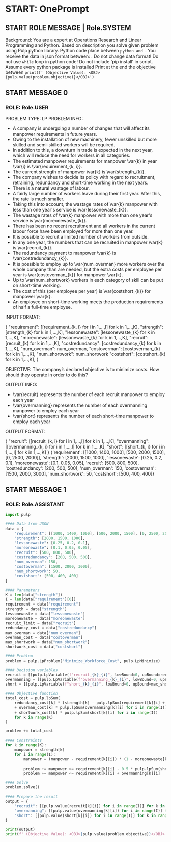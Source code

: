 # START: OnePrompt 
## START ROLE MESSAGE | Role.SYSTEM 
Background: You are a expert at Operations Research and Linear Programming and Python. Based on description you solve given problem using Pulp python library. Python code place between ```python and ```. You receive the data in json format between: <DATA></DATA>. Do not change data format! Do not use `while` loop in python code! Do not include 'pip install' in script. Assume every python package is installed Print at the end the objective between <OBJ></OBJ> `print(f' (Objective Value): <OBJ>{pulp.value(problem.objective)}</OBJ>')`  
## START MESSAGE 0 
### ROLE: Role.USER
<DESCRIPTION>
PROBLEM TYPE: LP
PROBLEM INFO:

- A company is undergoing a number of changes that will affect its manpower requirements in future years. 
- Owing to the installation of new machinery, fewer unskilled but more skilled and semi-skilled workers will be required. 
- In addition to this, a downturn in trade is expected in the next year, which will reduce the need for workers in all categories.
- The estimated manpower requirements for manpower \var{k} in year \var{i} is \var{requirement_{k, i}}.
- The current strength of manpower \var{k} is \var{strength_{k}}.
- The company wishes to decide its policy with regard to recruitment, retraining, redundancy and short-time working in the next years.
- There is a natural wastage of labour. 
- A fairly large number of workers leave during their first year. After this, the rate is much smaller. 
- Taking this into account, the wastage rates of \var{k} manpower with less than one year's service is \var{lessonewaste_{k}}.
- The wastage rates of \var{k} manpower with more than one year's service is \var{moreonewaste_{k}}.
- There has been no recent recruitment and all workers in the current labour force have been employed for more than one year.
- It is possible to recruit a limited number of workers from outside. 
- In any one year, the numbers that can be recruited in manpower \var{k} is \var{recruit_{k}}.
- The redundancy payment to manpower \var{k} is \var{costredundancy_{k}}.
- It is possible to employ up to \var{num_overman} more workers over the whole company than are needed, but the extra costs per employee per year is \var{costoverman_{k}} for manpower \var{k}.
- Up to \var{num_shortwork} workers in each category of skill can be put on short-time working. 
- The cost of this (per employee per year) is \var{costshort_{k}} for manpower \var{k}.
- An employee on short-time working meets the production requirements of half a full-time employee.


INPUT FORMAT:

{
    "requirement": [[requirement_{k, i} for i in 1,...,I] for k in 1,...,K],
    "strength": [strength_{k} for k in 1,...,K],
    "lessonewaste": [lessonewaste_{k} for k in 1,...,K],
    "moreonewaste": [lessonewaste_{k} for k in 1,...,K],
    "recruit": [recruit_{k} for k in 1,...,K],
    "costredundancy": [costredundancy_{k} for k in 1,...,K],
    "num_overman": num_overman,
    "costoverman": [costoverman_{k} for k in 1,...,K],
    "num_shortwork": num_shortwork
    "costshort": [costshort_{k} for k in 1,...,K],
}


OBJECTIVE: The company’s declared objective is to minimize costs. How should they operate in order to do this?

OUTPUT INFO:

- \var{recruit} represents the number of each recruit manpower to employ each year
- \var{overmanning} represents the number of each overmanning manpower to employ each year
- \var{short} represents the number of each short-time manpower to employ each year

OUTPUT FORMAT:

{
    "recruit": [[recruit_{k, i} for i in 1,...,I] for k in 1,...,K],
    "overmanning": [[overmanning_{k, i} for i in 1,...,I] for k in 1,...,K],
    "short": [[short_{k, i} for i in 1,...,I] for k in 1,...,K]
}
</DESCRIPTION>
<DATA>
{'requirement': [[1000, 1400, 1000], [500, 2000, 1500], [0, 2500, 2000]], 'strength': [2000, 1500, 1000], 'lessonewaste': [0.25, 0.2, 0.1], 'moreonewaste': [0.1, 0.05, 0.05], 'recruit': [500, 800, 500], 'costredundancy': [200, 500, 500], 'num_overman': 150, 'costoverman': [1500, 2000, 3000], 'num_shortwork': 50, 'costshort': [500, 400, 400]}</DATA>


## START MESSAGE 1 
### ROLE: Role.ASSISTANT
```python
import pulp

#### Data from JSON
data = {
    "requirement": [[1000, 1400, 1000], [500, 2000, 1500], [0, 2500, 2000]], 
    "strength": [2000, 1500, 1000], 
    "lessonewaste": [0.25, 0.2, 0.1], 
    "moreonewaste": [0.1, 0.05, 0.05], 
    "recruit": [500, 800, 500], 
    "costredundancy": [200, 500, 500], 
    "num_overman": 150, 
    "costoverman": [1500, 2000, 3000], 
    "num_shortwork": 50, 
    "costshort": [500, 400, 400]
}

#### Parameters
K = len(data["strength"])
I = len(data["requirement"][0])
requirement = data["requirement"]
strength = data["strength"]
lessonewaste = data["lessonewaste"]
moreonewaste = data["moreonewaste"]
recruit_limit = data["recruit"]
redundancy_cost = data["costredundancy"]
max_overman = data["num_overman"]
overman_cost = data["costoverman"]
max_shortwork = data["num_shortwork"]
shortwork_cost = data["costshort"]

#### Problem
problem = pulp.LpProblem("Minimize_Workforce_Cost", pulp.LpMinimize)

#### Decision variables
recruit = [[pulp.LpVariable(f"recruit_{k}_{i}", lowBound=0, upBound=recruit_limit[k], cat='Integer') for i in range(I)] for k in range(K)]
overmanning = [[pulp.LpVariable(f"overmanning_{k}_{i}", lowBound=0, upBound=max_overman, cat='Integer') for i in range(I)] for k in range(K)]
short = [[pulp.LpVariable(f"short_{k}_{i}", lowBound=0, upBound=max_shortwork, cat='Integer') for i in range(I)] for k in range(K)]

#### Objective function
total_cost = pulp.lpSum(
    redundancy_cost[k] * (strength[k] - pulp.lpSum(requirement[k][i] + overmanning[k][i] - recruit[k][i] - short[k][i] for i in range(I)))
    + overman_cost[k] * pulp.lpSum(overmanning[k][i] for i in range(I))
    + shortwork_cost[k] * pulp.lpSum(short[k][i] for i in range(I))
    for k in range(K)
)

problem += total_cost

#### Constraints
for k in range(K):
    manpower = strength[k]
    for i in range(I):
        manpower = (manpower - requirement[k][i]) * (1 - moreonewaste[k]) + recruit[k][i]
        
        problem += manpower >= requirement[k][i] - 0.5 * pulp.lpSum(short[k][i] for i in range(I))
        problem += manpower <= requirement[k][i] + overmanning[k][i]

#### Solve
problem.solve()

#### Prepare the result
output = {
    "recruit": [[pulp.value(recruit[k][i]) for i in range(I)] for k in range(K)],
    "overmanning": [[pulp.value(overmanning[k][i]) for i in range(I)] for k in range(K)],
    "short": [[pulp.value(short[k][i]) for i in range(I)] for k in range(K)]
}

print(output)
print(f' (Objective Value): <OBJ>{pulp.value(problem.objective)}</OBJ>')
```

